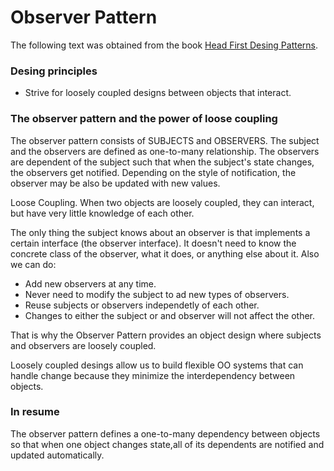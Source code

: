 # Observer Pattern

The following text was obtained from the book [Head First Desing Patterns](https://www.amazon.com/-/es/Eric-Freeman/dp/0596007124).


### Desing principles

* Strive for loosely coupled designs between objects that interact.

### The observer pattern and the power of loose coupling

The observer pattern consists of SUBJECTS and OBSERVERS. The subject and the observers are defined as one-to-many relationship. The observers are dependent of the subject such that when the subject's state changes, the observers get notified. Depending on the style of notification, the observer may be also be updated with new values.

Loose Coupling. When two objects are loosely coupled, they can interact, but have very little knowledge of each other.

The only thing the subject knows about an observer is that implements a certain interface (the observer interface). It doesn't need to know the concrete class of the observer, what it does, or anything else about it. Also we can do:

* Add new observers at any time.
* Never need to modify the subject to ad new types of observers.
* Reuse subjects or observers independetly of each other.
* Changes to either the subject or and observer will not affect the other.

That is why the Observer Pattern provides an object design where subjects and observers are loosely coupled.

Loosely coupled desings allow us to build flexible OO systems that can handle change because they minimize the interdependency between objects.

### In resume

The observer pattern defines a one-to-many dependency between objects so that when one object changes state,all of its dependents are notified and updated automatically.

